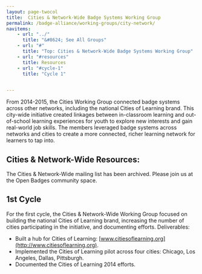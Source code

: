 ```yaml
---
layout: page-twocol
title:  Cities & Network-Wide Badge Systems Working Group
permalink: /badge-alliance/working-groups/city-network/
navitems:
    - url: "../"
      title: "&#8624; See All Groups"
    - url: "#"
      title: "Top: Cities & Network-Wide Badge Systems Working Group"
    - url: "#resources"
      title: Resources
    - url: "#cycle-1"
      title: "Cycle 1"

    
---
```

From 2014-2015, the Cities Working Group connected badge systems across other networks, including the national Cities of Learning brand. This city-wide initiative created linkages  between in-classroom learning and out-of-school learning experiences for youth to explore new interests and gain real-world job skills. The members leveraged badge systems across networks and cities to create a more connected, richer learning network for learners to tap into. 

<h2 class="title title-content" id="resources">Cities & Network-Wide Resources:</h2>
The Cities & Network-Wide mailing list has been archived. Please join us at the Open Badges community space. 

<h2 class="title title-content" id="cycle-1">1st Cycle </h2>
For the first cycle, the Cities & Network-Wide Working Group focused on building the national Cities of Learning brand, increasing the number of cities participating in the initiative, and documenting efforts. 
Deliverables:

* Built a hub for Cities of Learning: [www.citiesoflearning.org](http://www.citiesoflearning.org).
* Implemented the Cities of Learning pilot across four cities: Chicago, Los Angeles, Dallas, Pittsburgh.
* Documented the Cities of Learning 2014 efforts. 

